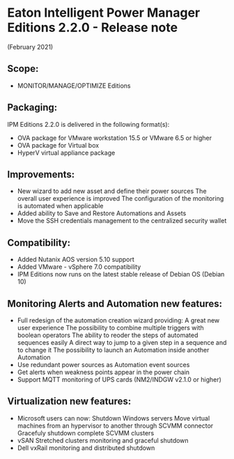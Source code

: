 # Eaton Intelligent Power Manager Editions 2.2.0 - Release note
(February 2021)

## Scope:
* MONITOR/MANAGE/OPTIMIZE Editions

## Packaging:
IPM Editions 2.2.0 is delivered in the following format(s):
* OVA package for VMware workstation 15.5 or VMware 6.5 or higher
* OVA package for Virtual box
* HyperV virtual appliance package

## Improvements:
* New wizard to add new asset and define their power sources
The overall user experience is improved
The configuration of the monitoring is automated when applicable
* Added ability to Save and Restore Automations and Assets
* Move the SSH credentials management to the centralized security wallet

## Compatibility:
* Added Nutanix AOS version 5.10 support
* Added VMware - vSphere 7.0 compatibility
* IPM Editions now runs on the latest stable release of Debian OS (Debian 10)

## Monitoring Alerts and Automation new features:
* Full redesign of the automation creation wizard providing:
A great new user experience
The possibility to combine multiple triggers with boolean operators
The ability to reoder the steps of automated sequences easily
A direct way to jump to a given step in a sequence and to change it
The possibility to launch an Automation inside another Automation
* Use redundant power sources as Automation event sources
* Get alerts when weakness points appear in the power chain
* Support MQTT monitoring of UPS cards (NM2/INDGW v2.1.0 or higher)

## Virtualization new features:
* Microsoft users can now:
Shutdown Windows servers
Move virtual machines from an hypervisor to another through SCVMM connector
Gracefuly shutdown complete SCVMM clusters
* vSAN Stretched clusters monitoring and graceful shutdown
* Dell vxRail monitoring and distributed shutdown

